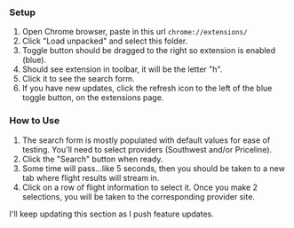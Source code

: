 ### Setup

1. Open Chrome browser, paste in this url `chrome://extensions/`
2. Click "Load unpacked" and select this folder.
3. Toggle button should be dragged to the right so extension is enabled (blue).
4. Should see extension in toolbar, it will be the letter "h".
5. Click it to see the search form.
6. If you have new updates, click the refresh icon to the left of the blue toggle button, on the extensions page.

### How to Use

1. The search form is mostly populated with default values for ease of testing. You'll need to select providers (Southwest and/or Priceline).
2. Click the "Search" button when ready.
3. Some time will pass...like 5 seconds, then you should be taken to a new tab where flight results will stream in.
4. Click on a row of flight information to select it. Once you make 2 selections, you will be taken to the corresponding provider site.

I'll keep updating this section as I push feature updates.
